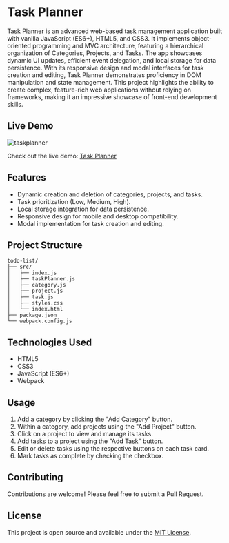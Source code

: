 # Task Planner

Task Planner is an advanced web-based task management application built with vanilla JavaScript (ES6+), HTML5, and CSS3. It implements object-oriented programming and MVC architecture, featuring a hierarchical organization of Categories, Projects, and Tasks. The app showcases dynamic UI updates, efficient event delegation, and local storage for data persistence. With its responsive design and modal interfaces for task creation and editing, Task Planner demonstrates proficiency in DOM manipulation and state management. This project highlights the ability to create complex, feature-rich web applications without relying on frameworks, making it an impressive showcase of front-end development skills.

## Live Demo

![taskplanner](https://github.com/user-attachments/assets/86e40c02-6a96-45a9-ace8-e33399a29ef8)

Check out the live demo: [Task Planner](https://sehundpark.github.io/todo-list/)

## Features

- Dynamic creation and deletion of categories, projects, and tasks.
- Task prioritization (Low, Medium, High).
- Local storage integration for data persistence.
- Responsive design for mobile and desktop compatibility.
- Modal implementation for task creation and editing.

## Project Structure

```
todo-list/
├── src/
│   ├── index.js
│   ├── taskPlanner.js
│   ├── category.js
│   ├── project.js
│   ├── task.js
│   ├── styles.css
│   └── index.html
├── package.json
└── webpack.config.js
```

## Technologies Used

- HTML5
- CSS3
- JavaScript (ES6+)
- Webpack

## Usage

1. Add a category by clicking the "Add Category" button.
2. Within a category, add projects using the "Add Project" button.
3. Click on a project to view and manage its tasks.
4. Add tasks to a project using the "Add Task" button.
5. Edit or delete tasks using the respective buttons on each task card.
6. Mark tasks as complete by checking the checkbox.

## Contributing

Contributions are welcome! Please feel free to submit a Pull Request.

## License

This project is open source and available under the [MIT License](LICENSE).

